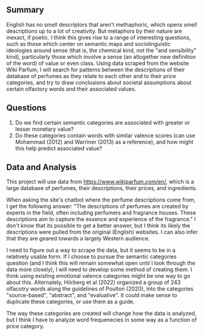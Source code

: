 ## Summary
English has no smell descriptors that aren't methaphoric, which opens smell descriptions up to a lot of creativity. But metaphors by their nature are inexact, if poetic. I think this gives rise to a range of interesting questions, such as those which center on semantic maps and sociolinguistic ideologies around sense (that is, the chemical kind, not the "and sensibility" kind), particularly those which involve a sense (an altogether new definition of the word) of value or even class. Using data scraped from the website Wiki Parfum, I will search for patterns between the descriptions of their database of perfumes as they relate to each other and to their price categories, and try to draw conclusions about societal assumptions about certain olfactory words and their associated values. 

## Questions
1. Do we find certain semantic categories are associated with greater or lesser monetary value?
2. Do these categories contain words with similar valence scores (can use Mohammad (2012) and Warriner (2013) as a reference), and how might this help predict associated value?

## Data and Analysis
This project will use data from https://www.wikiparfum.com/en/, which is a large database of perfumes, their descriptions, their prices, and ingredients.

When asking the site's chatbot where the perfume descriptions come from, I get the following answer:
"The descriptions of perfumes are created by experts in the field, often including perfumers and fragrance houses. These descriptions aim to capture the essence and experience of the fragrance." I don't know that its possible to get a better answer, but I think its likely the descriptions were pulled from the original (English) websites. I can also infer that they are geared towards a largely Western audience.

I need to figure out a way to scrape the data, but it seems to be in a relatively usable form. If I choose to pursue the semantic categories question (and I think this will remain somewhat open until I look through the data more closely), I will need to develop some method of creating them. I think using existing emotional valence categories might be one way to go about this. Alternately, Hörberg et al (2022) organized a group of 243 olfacotry words along the guidelines of Poulton (2020), into the categories "source-based", "abstract", and "evaluative". It could make sense to duplicate these categories, or use them as a guide. 

The way these categories are created will change how the data is analyzed, but I think I have to analyze word frequenecies in some way as a function of price category. 